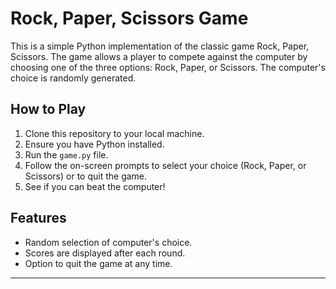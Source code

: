 # Rock, Paper, Scissors Game
This is a simple Python implementation of the classic game Rock, Paper, Scissors. The game allows a player to compete against the computer by choosing one of the three options: Rock, Paper, or Scissors. The computer's choice is randomly generated.

## How to Play
1. Clone this repository to your local machine.
2. Ensure you have Python installed.
3. Run the `game.py` file.
4. Follow the on-screen prompts to select your choice (Rock, Paper, or Scissors) or to quit the game.
5. See if you can beat the computer!

## Features
- Random selection of computer's choice.
- Scores are displayed after each round.
- Option to quit the game at any time.

---
